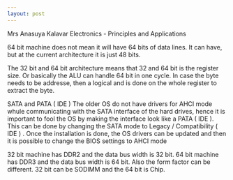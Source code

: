 ```yaml
---
layout: post
---
```


Mrs Anasuya Kalavar
Electronics - Principles and Applications


64 bit machine does not mean it will have 64 bits of data lines. It can have, but at the current architecture it is just 48 bits.

The 32 bit and 64 bit architecture means that 32 and 64 bit is the register  size. Or basically the ALU can handle 64 bit in one cycle.
In case the byte needs to be addresse, then a logical and is done on the whole register to extract the byte.

SATA and PATA ( IDE ) 
The older OS do not have drivers for AHCI mode whule communicating with the SATA interface of the hard drives, hence it is important to fool the OS by making the interface look like a PATA ( IDE ). 
This can be done by changing the SATA mode to Legacy / Compatibility ( IDE ) . 
Once the installation is done, the OS drivers can be updated and then it is possible to change the BIOS settings to AHCI mode


32 bit machine has DDR2 and the data bus width is 32 bit.
64 bit machine has DDR3 and the data bus width is 64 bit.
Also the form factor can be different. 32 bit can be SODIMM and the 64 bit is Chip.
